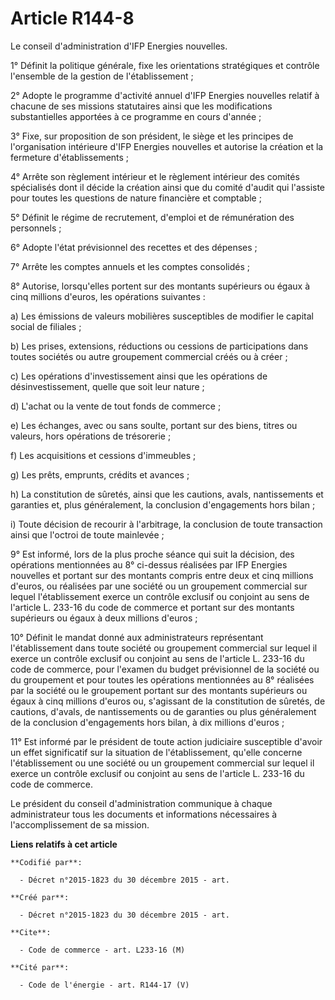 # Article R144-8

Le conseil d'administration d'IFP Energies nouvelles.

1° Définit la politique générale, fixe les orientations stratégiques et contrôle l'ensemble de la gestion de
l'établissement ;

2° Adopte le programme d'activité annuel d'IFP Energies nouvelles relatif à chacune de ses missions statutaires ainsi que les
modifications substantielles apportées à ce programme en cours d'année ;

3° Fixe, sur proposition de son président, le siège et les principes de l'organisation intérieure d'IFP Energies nouvelles et
autorise la création et la fermeture d'établissements ;

4° Arrête son règlement intérieur et le règlement intérieur des comités spécialisés dont il décide la création ainsi que du
comité d'audit qui l'assiste pour toutes les questions de nature financière et comptable ;

5° Définit le régime de recrutement, d'emploi et de rémunération des personnels ;

6° Adopte l'état prévisionnel des recettes et des dépenses ;

7° Arrête les comptes annuels et les comptes consolidés ;

8° Autorise, lorsqu'elles portent sur des montants supérieurs ou égaux à cinq millions d'euros, les opérations suivantes :

a) Les émissions de valeurs mobilières susceptibles de modifier le capital social de filiales ;

b) Les prises, extensions, réductions ou cessions de participations dans toutes sociétés ou autre groupement commercial créés
ou à créer ;

c) Les opérations d'investissement ainsi que les opérations de désinvestissement, quelle que soit leur nature ;

d) L'achat ou la vente de tout fonds de commerce ;

e) Les échanges, avec ou sans soulte, portant sur des biens, titres ou valeurs, hors opérations de trésorerie ;

f) Les acquisitions et cessions d'immeubles ;

g) Les prêts, emprunts, crédits et avances ;

h) La constitution de sûretés, ainsi que les cautions, avals, nantissements et garanties et, plus généralement, la conclusion
d'engagements hors bilan ;

i) Toute décision de recourir à l'arbitrage, la conclusion de toute transaction ainsi que l'octroi de toute mainlevée ;

9° Est informé, lors de la plus proche séance qui suit la décision, des opérations mentionnées au 8° ci-dessus réalisées par
IFP Energies nouvelles et portant sur des montants compris entre deux et cinq millions d'euros, ou réalisées par une société
ou un groupement commercial sur lequel l'établissement exerce un contrôle exclusif ou conjoint au sens de l'article L. 233-16
du code de commerce et portant sur des montants supérieurs ou égaux à deux millions d'euros ;

10° Définit le mandat donné aux administrateurs représentant l'établissement dans toute société ou groupement commercial sur
lequel il exerce un contrôle exclusif ou conjoint au sens de l'article L. 233-16 du code de commerce, pour l'examen du budget
prévisionnel de la société ou du groupement et pour toutes les opérations mentionnées au 8° réalisées par la société ou le
groupement portant sur des montants supérieurs ou égaux à cinq millions d'euros ou, s'agissant de la constitution de sûretés,
de cautions, d'avals, de nantissements ou de garanties ou plus généralement de la conclusion d'engagements hors bilan, à dix
millions d'euros ;

11° Est informé par le président de toute action judiciaire susceptible d'avoir un effet significatif sur la situation de
l'établissement, qu'elle concerne l'établissement ou une société ou un groupement commercial sur lequel il exerce un contrôle
exclusif ou conjoint au sens de l'article L. 233-16 du code de commerce.

Le président du conseil d'administration communique à chaque administrateur tous les documents et informations nécessaires à
l'accomplissement de sa mission.

**Liens relatifs à cet article**

	**Codifié par**:

	  - Décret n°2015-1823 du 30 décembre 2015 - art.

	**Créé par**:

	  - Décret n°2015-1823 du 30 décembre 2015 - art.

	**Cite**:

	  - Code de commerce - art. L233-16 (M)

	**Cité par**:

	  - Code de l'énergie - art. R144-17 (V)

